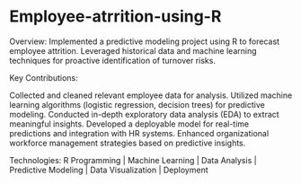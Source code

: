 # Employee-atrrition-using-R
Overview:
Implemented a predictive modeling project using R to forecast employee attrition. Leveraged historical data and machine learning techniques for proactive identification of turnover risks.

Key Contributions:

Collected and cleaned relevant employee data for analysis.
Utilized machine learning algorithms (logistic regression, decision trees) for predictive modeling.
Conducted in-depth exploratory data analysis (EDA) to extract meaningful insights.
Developed a deployable model for real-time predictions and integration with HR systems.
Enhanced organizational workforce management strategies based on predictive insights.

Technologies:
R Programming | Machine Learning | Data Analysis | Predictive Modeling | Data Visualization | Deployment

